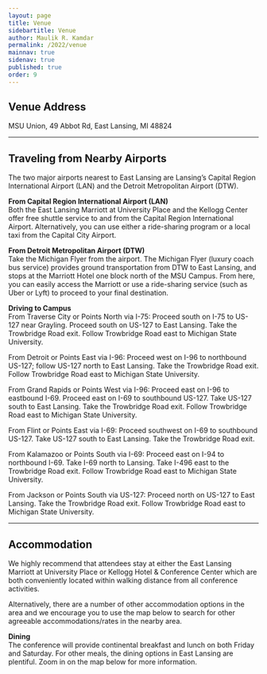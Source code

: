 ```yaml
---
layout: page
title: Venue
sidebartitle: Venue
author: Maulik R. Kamdar
permalink: /2022/venue
mainnav: true
sidenav: true
published: true
order: 9
---
```


## **Venue Address**

MSU Union, 49 Abbot Rd, East Lansing, MI 48824

----------------------

## **Traveling from Nearby Airports**

The two major airports nearest to East Lansing are Lansing’s Capital Region International Airport (LAN) and the Detroit Metropolitan Airport (DTW).

**From Capital Region International Airport (LAN)**  
Both the East Lansing Marriott at University Place and the Kellogg Center offer free shuttle service to and from the Capital Region International Airport. Alternatively, you can use either a ride-sharing program or a local taxi from the Capital City Airport.

**From Detroit Metropolitan Airport (DTW)**  
Take the Michigan Flyer from the airport. The Michigan Flyer (luxury coach bus service) provides ground transportation from DTW to East Lansing, and stops at the Marriott Hotel one block north of the MSU Campus. From here, you can easily access the Marriott or use a ride-sharing service (such as Uber or Lyft) to proceed to your final destination.

**Driving to Campus**  
From Traverse City or Points North via I-75: Proceed south on I-75 to US-127 near Grayling. Proceed south on US-127 to East Lansing. Take the Trowbridge Road exit. Follow Trowbridge Road east to Michigan State University.

From Detroit or Points East via I-96: Proceed west on I-96 to northbound US-127; follow US-127 north to East Lansing. Take the Trowbridge Road exit. Follow Trowbridge Road east to Michigan State University.

From Grand Rapids or Points West via I-96: Proceed east on I-96 to eastbound I-69. Proceed east on I-69 to southbound US-127. Take US-127 south to East Lansing. Take the Trowbridge Road exit. Follow Trowbridge Road east to Michigan State University.

From Flint or Points East via I-69: Proceed southwest on I-69 to southbound US-127. Take US-127 south to East Lansing. Take the Trowbridge Road exit.

From Kalamazoo or Points South via I-69: Proceed east on I-94 to northbound I-69. Take I-69 north to Lansing. Take I-496 east to the Trowbridge Road exit. Follow Trowbridge Road east to Michigan State University.

From Jackson or Points South via US-127: Proceed north on US-127 to East Lansing. Take the Trowbridge Road exit. Follow Trowbridge Road east to Michigan State University.

----------------------

## **Accommodation**

We highly recommend that attendees stay at either the East Lansing Marriott at University Place or Kellogg Hotel & Conference Center which are both conveniently located within walking distance from all conference activities.

Alternatively, there are a number of other accommodation options in the area and we encourage you to use the map below to search for other agreeable accommodations/rates in the nearby area.

**Dining**  
The conference will provide continental breakfast and lunch on both Friday and Saturday. For other meals, the dining options in East Lansing are plentiful. Zoom in on the map below for more information.
